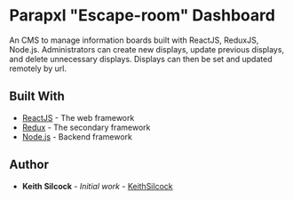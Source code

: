 # Parapxl "Escape-room" Dashboard

An CMS to manage information boards built with ReactJS, ReduxJS, Node.js.
Administrators can create new displays, update previous displays, and delete unnecessary displays.
Displays can then be set and updated remotely by url.

## Built With

- [ReactJS](https://reactjs.org/) - The web framework
- [Redux](https://redux.js.org/) - The secondary framework
- [Node.js](https://nodejs.org/en/) - Backend framework

## Author

- **Keith Silcock** - _Initial work_ - [KeithSilcock](https://github.com/KeithSilcock)
